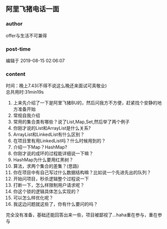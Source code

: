 ## 阿里飞猪电话一面
### author 
offer与生活不可兼得
### post-time 

编辑于  2019-08-15 02:06:07
### content 
<div class="post-topic-des nc-post-content">
 <div>
  时间：晚上7.43(不得不说这么晚还来面试可真敬业)
 </div>
 <div>
  总共用时:31min19s
 </div>
 <div>
  <ol>
   <li>
    上来先介绍了一下是阿里飞猪BU的，然后问我方不方便，赶紧找个安静的地方准备开始
   </li>
   <li>
    常规自我介绍
   </li>
   <li>
    常用的集合类有哪些？说了List,Map,Set,然后举了两个例子
   </li>
   <li>
    你刚才说的List和ArrayList是什么关系?
   </li>
   <li>
    ArrayList和LinkedList有什么区别？
   </li>
   <li>
    在项目里有用LinkedList吗？什么时候用到的？
   </li>
   <li>
    介绍一下Map？HashMap?
   </li>
   <li>
    你刚才说的成环的过程能详细说一下嘛？
   </li>
   <li>
    HashMap为什么要用红黑树？
   </li>
   <li>
    <span>
     算法，求两个集合的差集？(思路)
    </span>
   </li>
   <li>
    你在项目中有自己写过什么数据结构嘛？比如说一个先进先出的队列？
   </li>
   <li>
    开始问项目，秒杀逻辑整个过程说一下
   </li>
   <li>
    打断一下，怎么样限制用户请求呢？
   </li>
   <li>
    你这个锁的逻辑具体怎么实现的？
   </li>
   <li>
    可以怎么样优化呢？
   </li>
   <li>
    我这边问题就这些了，你有什么要问的吗？
   </li>
  </ol>
  完全没有准备，基础还能回答出来一些，项目被鄙视了...haha重在参与，重在参与
 </div>
</div>
